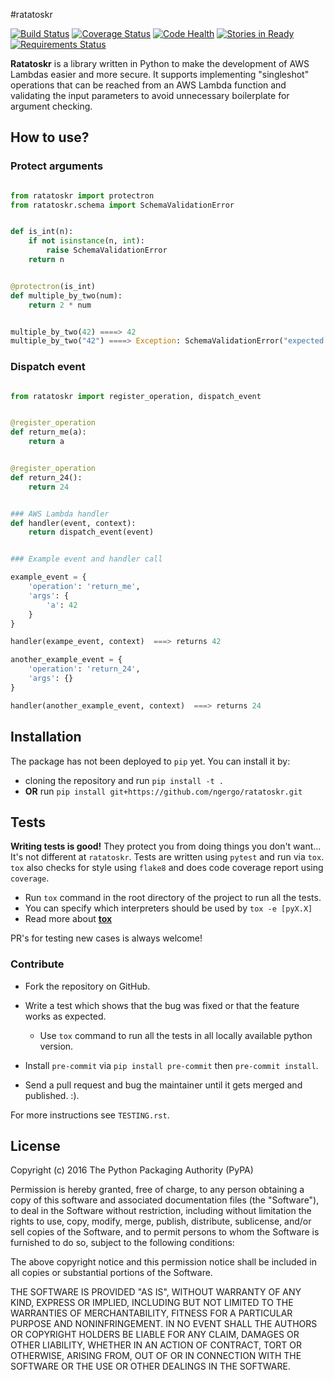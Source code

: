 #ratatoskr

[![Build Status](https://travis-ci.org/ngergo/ratatoskr.svg?branch=master)](https://travis-ci.org/ngergo/ratatoskr)
[![Coverage Status](https://coveralls.io/repos/github/ngergo/ratatoskr/badge.svg?branch=master)](https://coveralls.io/github/ngergo/ratatoskr?branch=master)
[![Code Health](https://landscape.io/github/ngergo/ratatoskr/master/landscape.svg?style=flat)](https://landscape.io/github/ngergo/ratatoskr/master)
[![Stories in Ready](https://badge.waffle.io/ngergo/ratatoskr.svg?label=ready&title=Ready)](http://waffle.io/ngergo/ratatoskr)
[![Requirements Status](https://requires.io/github/ngergo/ratatoskr/requirements.svg?branch=master)](https://requires.io/github/ngergo/ratatoskr/requirements/?branch=master)

__Ratatoskr__ is a library written in Python to make the development of AWS Lambdas easier and more secure. It supports implementing "singleshot" operations that can be reached from an AWS Lambda function and validating the input parameters to avoid unnecessary boilerplate for argument checking. 

## How to use?

### Protect arguments

```python

from ratatoskr import protectron
from ratatoskr.schema import SchemaValidationError


def is_int(n):
    if not isinstance(n, int):
        raise SchemaValidationError
    return n


@protectron(is_int)
def multiple_by_two(num):
    return 2 * num


multiple_by_two(42) ====> 42
multiple_by_two("42") ====> Exception: SchemaValidationError("expected int for data['num']"

```

### Dispatch event

```python

from ratatoskr import register_operation, dispatch_event


@register_operation
def return_me(a):
    return a


@register_operation
def return_24():
    return 24


### AWS Lambda handler
def handler(event, context):
    return dispatch_event(event)


### Example event and handler call

example_event = {
    'operation': 'return_me',
    'args': {
        'a': 42
    }
}

handler(exampe_event, context)  ===> returns 42

another_example_event = {
    'operation': 'return_24',
    'args': {}
}

handler(another_example_event, context)  ===> returns 24
```

## Installation

The package has not been deployed to `pip` yet.
You can install it by:

* cloning the repository and run `pip install -t .`
* __OR__ run `pip install git+https://github.com/ngergo/ratatoskr.git`

## Tests

__Writing tests is good!__ They protect you from doing things you don't want... It's not different at `ratatoskr`. Tests are written using `pytest` and run via `tox`.
`tox` also checks for style using `flake8` and does code coverage report using `coverage`.

* Run `tox` command in the root directory of the project to run all the tests. 
* You can specify which interpreters should be used by `tox -e [pyX.X]`
* Read more about [__tox__](https://testrun.org/tox/latest/)

PR's for testing new cases is always welcome!

### Contribute

* Fork the repository on GitHub.
* Write a test which shows that the bug was fixed or that the feature works as expected.

  - Use ``tox`` command to run all the tests in all locally available python version.
* Install `pre-commit` via `pip install pre-commit` then `pre-commit install`.
* Send a pull request and bug the maintainer until it gets merged and published. :).

For more instructions see `TESTING.rst`.

## License

Copyright (c) 2016 The Python Packaging Authority (PyPA)

Permission is hereby granted, free of charge, to any person obtaining a copy of
this software and associated documentation files (the "Software"), to deal in
the Software without restriction, including without limitation the rights to
use, copy, modify, merge, publish, distribute, sublicense, and/or sell copies
of the Software, and to permit persons to whom the Software is furnished to do
so, subject to the following conditions:

The above copyright notice and this permission notice shall be included in all
copies or substantial portions of the Software.

THE SOFTWARE IS PROVIDED "AS IS", WITHOUT WARRANTY OF ANY KIND, EXPRESS OR
IMPLIED, INCLUDING BUT NOT LIMITED TO THE WARRANTIES OF MERCHANTABILITY,
FITNESS FOR A PARTICULAR PURPOSE AND NONINFRINGEMENT. IN NO EVENT SHALL THE
AUTHORS OR COPYRIGHT HOLDERS BE LIABLE FOR ANY CLAIM, DAMAGES OR OTHER
LIABILITY, WHETHER IN AN ACTION OF CONTRACT, TORT OR OTHERWISE, ARISING FROM,
OUT OF OR IN CONNECTION WITH THE SOFTWARE OR THE USE OR OTHER DEALINGS IN THE
SOFTWARE.
